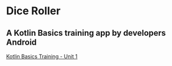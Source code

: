 # Dice Roller
## A Kotlin Basics training app by developers Android

[Kotlin Basics Training - Unit 1](https://developer.android.com/courses/android-basics-kotlin/unit-1)